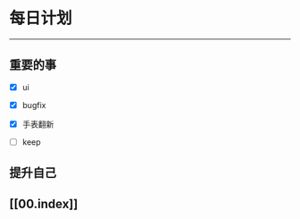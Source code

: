 
# 每日计划
---
## 重要的事

- [x]  ui
- [x]  bugfix
- [x] 手表翻新
- [ ]  keep



## 提升自己

  



## [[00.index]]










